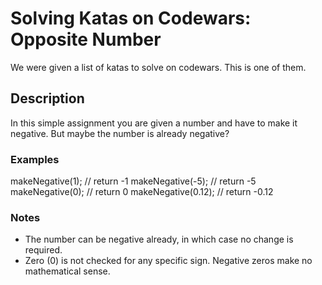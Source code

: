 # Solving Katas on Codewars: Opposite Number

We were given a list of katas to solve on codewars. This is one of them.

## Description

In this simple assignment you are given a number and have to make it negative. But maybe the number is already negative?

### Examples

makeNegative(1); // return -1
makeNegative(-5); // return -5
makeNegative(0); // return 0
makeNegative(0.12); // return -0.12

### Notes

- The number can be negative already, in which case no change is required.
- Zero (0) is not checked for any specific sign. Negative zeros make no mathematical sense.

